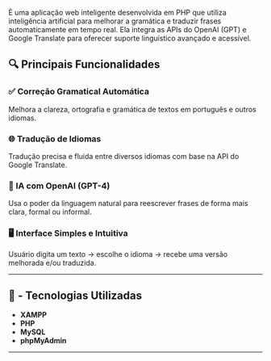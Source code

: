 

È uma aplicação web inteligente desenvolvida em PHP que utiliza inteligência artificial para melhorar a gramática e traduzir frases automaticamente em tempo real. Ela integra as APIs do OpenAI (GPT) e Google Translate para oferecer suporte linguístico avançado e acessível.

## 🔍 Principais Funcionalidades
### ✅ Correção Gramatical Automática
Melhora a clareza, ortografia e gramática de textos em português e outros idiomas.

### 🌐 Tradução de Idiomas
Tradução precisa e fluida entre diversos idiomas com base na API do Google Translate.

### 🧠 IA com OpenAI (GPT-4)
Usa o poder da linguagem natural para reescrever frases de forma mais clara, formal ou informal.

### 🖥️ Interface Simples e Intuitiva
Usuário digita um texto → escolhe o idioma → recebe uma versão melhorada e/ou traduzida.

---

## 📌 - Tecnologias Utilizadas

- **XAMPP**
- **PHP**
- **MySQL**
- **phpMyAdmin**

---
